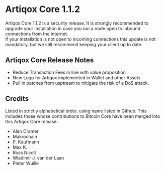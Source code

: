 # Artiqox Core 1.1.2

Artiqox Core 1.1.2 is a security release.
It is strongly recommended to upgrade your installation in case you run a node open to inbound connections from the internet.  
If your installation is not open to incoming connections this update is not mandatory, but we still recommend keeping your client up to date.

## Artiqox Core Release Notes

* Reduce Transaction Fees in line with value proposition
* New Logo for Artiqox implemented in Wallet and other Assets
* Pull in patches from usptream to mitigate the risk of a DoS attack.

## Credits

Listed in strictly alphabetical order, using name listed in Github. This
includes those whose contributions to Bitcoin Core have been merged
into this Artiqox Core release:

* Alan Cramer
* Makrochain
* P. Kaufmann
* Max K.
* Ross Nicoll
* Wladimir J. van der Laan
* Pieter Wuille